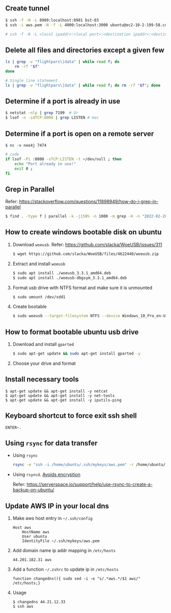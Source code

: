 ## Create tunnel
```sh
$ ssh -f -N -L 8989:localhost:8981 bst-03
$ ssh -i aws.pem -N -f -L 4000:localhost:3000 ubuntu@ec2-10-2-199-58.compute-1.amazonaws.com

# ssh -f -N -L <local ipaddr>:<local port>:<destination ipaddr>:<destination port> <remote ipaddr>
```

## Delete all files and directories except a given few
```sh
ls | grep -v "flightpars\|data" | while read f; do
    rm -rf "$f"
done

# Single line statement
ls | grep -v "flightpars\|data" | while read f; do rm -rf "$f"; done
```

## Determine if a port is already in use
```sh
$ netstat -nlp | grep 7199  # Or
$ lsof -n -i4TCP:8000 | grep LISTEN # mac
```

## Determine if a port is open on a remote server
```
$ nc -v neo4j 7474
```

```sh
# code
if lsof -Pi :8080 -sTCP:LISTEN -t >/dev/null ; then
    echo "Port already in use!"
    exit 0 ;
fi
```

## Grep in Parallel
Refer: https://stackoverflow.com/questions/11898949/how-do-i-grep-in-parallel

```sh
$ find . -type f | parallel -k -j150% -n 1000 -m grep -H -n "2022-02-28" {} | grep "2022-02-28 23:49" | grep -v "2022-02-28 23:49:12"
```

## How to create windows bootable disk on ubuntu

1. Download `woeusb`. Refer: https://github.com/slacka/WoeUSB/issues/311
    ```sh
    $ wget https://github.com/slacka/WoeUSB/files/4622440/woeusb.zip
    ```

2. Extract and install `woeusb`
    ```sh
    $ sudo apt install ./woeusb_3.3.1_amd64.deb
    $ sudo apt install ./woeusb-dbgsym_3.3.1_amd64.deb
    ```

3. Format usb drive with NTFS format and make sure it is unmounted
    ```sh
    $ sudo umount /dev/sdd1
    ```

4. Create bootable
    ```sh
    $ sudo woeusb --target-filesystem NTFS --device Windows_10_Pro_en-US_v1909_x64_BiT_Activated.iso /dev/sdd
    ```

## How to format bootable ubuntu usb drive
1. Download and install `gparted`
    ```sh
    $ sudo apt-get update && sudo apt-get install gparted -y 
    ```

2. Choose your drive and format

## Install necessary tools
```
$ apt-get update && apt-get install -y netcat
$ apt-get update && apt-get install -y net-tools
$ apt-get update && apt-get install -y iputils-ping
```

## Keyboard shortcut to force exit ssh shell
```
ENTER~.
```

## Using `rsync` for data transfer
- Using `rsync`
    ```sh
    rsync -e "ssh -i /home/ubuntu/.ssh/mykeys/aws.pem" -r /home/ubuntu/data ubuntu@172.31.89.208:/home/ubuntu/data;
    ```

- Using `rsyncd`. [Avoids encryption](https://www.upguard.com/blog/secure-rsync#:~:text=However%2C%20the%20rsync%20daemon%20does,extremely%20vulnerable%20to%20data%20exposure.)

    Refer: https://serverspace.io/support/help/use-rsync-to-create-a-backup-on-ubuntu/

## Update AWS IP in your local dns
1. Make aws host entry in `~/.ssh/config`
    ```
    Host aws
        HostName aws
        User ubuntu
        IdentityFile ~/.ssh/mykeys/aws.pem
    ```
2. Add domain name ip addr mapping in `/etc/hosts`
    ```
    44.201.182.31 aws
    ```

3. Add a function `~/.zshrc` to update ip in `/etc/hosts`
    ```
    function changedns(){ sudo sed -i -e "s/.*aws.*/$1 aws/"  /etc/hosts;}
    ```

4. Usage
    ```
    $ changedns 44.21.12.33
    $ ssh aws
    ```
